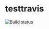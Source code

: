 # testtravis
[![Build status](https://travis-ci.org/Simbadeveloper/testtravis.svg?master)](https://travis-ci.org/Simbadeveloper)
